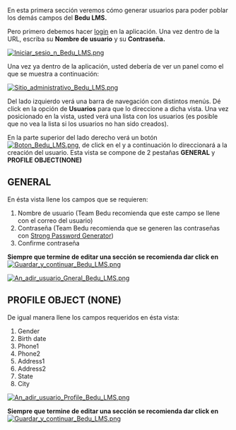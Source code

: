 En esta primera sección veremos cómo generar usuarios para poder poblar los demás campos del **Bedu LMS.**

Pero primero debemos hacer [login](https://pwa.bedu.org/admin/login/?next=/admin/) en la aplicación. Una vez dentro de la URL, escriba su **Nombre de usuario** y su **Contraseña.**

[![Iniciar_sesio_n_Bedu_LMS.png](https://s33.postimg.cc/pvylx5dan/Iniciar_sesio_n_Bedu_LMS.png)](https://postimg.cc/image/5btrynxjf/)

Una vez ya dentro de la aplicación, usted debería de ver un panel como el que se muestra a continuación:

[![Sitio_administrativo_Bedu_LMS.png](https://s33.postimg.cc/x1qcz7ou7/Sitio_administrativo_Bedu_LMS.png)](https://postimg.cc/image/d74bd39mj/)

Del lado izquierdo verá una barra de navegación con distintos menús. Dé click en la opción de **Usuarios** para que lo direccione a dicha vista. Una vez posicionado en la vista, usted verá una lista con los usuarios (es posible que no vea la lista si los usuarios no han sido creados).

En la parte superior del lado derecho verá un botón [![Boton_Bedu_LMS.png](https://s33.postimg.cc/80rsgdy6n/Boton_Bedu_LMS.png)](https://postimg.cc/image/cmnwoqjpn/), de click en el y a continuación lo direccionará a la creación del usuario. Esta vista se compone de 2 pestañas **GENERAL** y **PROFILE OBJECT(NONE)**

## GENERAL

En ésta vista llene los campos que se requieren:

1. Nombre de usuario (Team Bedu recomienda que este campo se llene con el correo del usuario)
2. Contraseña (Team Bedu recomienda que se generen las contraseñas con [Strong Password Generator](https://strongpasswordgenerator.com/))
3. Confirme contraseña

**Siempre que termine de editar una sección se recomienda dar click en** [![Guardar_y_continuar_Bedu_LMS.png](https://s33.postimg.cc/ar5pr3mrj/Guardar_y_continuar_Bedu_LMS.png)](https://postimg.cc/image/xsmawumez/)

[![An_adir_usuario_Gneral_Bedu_LMS.png](https://s33.postimg.cc/pbmslohnj/An_adir_usuario_Gneral_Bedu_LMS.png)](https://postimg.cc/image/rsyjsy1jv/)

## PROFILE OBJECT (NONE)

De igual manera llene los campos requeridos en ésta vista:

1. Gender 
2. Birth date
3. Phone1
4. Phone2
5. Address1
6. Address2
5. State
6. City

[![An_adir_usuario_Profile_Bedu_LMS.png](https://s33.postimg.cc/3rrnrp4sv/An_adir_usuario_Profile_Bedu_LMS.png)](https://postimg.cc/image/tak04pocr/)

**Siempre que termine de editar una sección se recomienda dar click en** [![Guardar_y_continuar_Bedu_LMS.png](https://s33.postimg.cc/ar5pr3mrj/Guardar_y_continuar_Bedu_LMS.png)](https://postimg.cc/image/xsmawumez/)